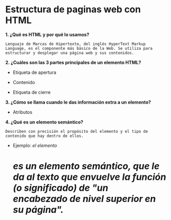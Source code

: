 # Estructura de paginas web con HTML  

**1. ¿Qué es HTML y por qué lo usamos?**

    Lenguaje de Marcas de Hipertexto, del inglés HyperText Markup Language, es el componente más básico de la Web. Se utiliza para 
    estructurar y desplegar una página web y sus contenidos.  

**2. ¿Cuáles son las 3 partes principales de un elemento HTML?**

  * Etiqueta de apertura  

  * Contenido   

  * Etiqueta de cierre  

**3. ¿Cómo se llama cuando le das información extra a un elemento?**

  * Atributos  

**4. ¿Qué es un elemento semántico?**

    Describen con precisión el propósito del elemento y el tipo de contenido que hay dentro de ellos.  
     
  * Ejemplo: *el elemento <h1> es un elemento semántico, que le da al texto que envuelve la función (o significado) de "un         
    encabezado de nivel superior en su página".*
